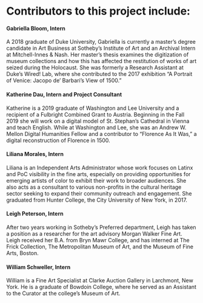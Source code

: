 # Contributors to this project include: 

#### Gabriella Bloom, Intern

A 2018 graduate of Duke University, Gabriella is currently a master’s degree candidate in Art Business at Sotheby’s Institute of Art and an Archival Intern at Mitchell-Innes & Nash. Her master’s thesis examines the digitization of museum collections and how this has affected the restitution of works of art seized during the Holocaust. She was formerly a Research Assistant at Duke’s Wired! Lab, where she contributed to the 2017 exhibition “A Portrait of Venice: Jacopo de’ Barbari’s View of 1500.” 

#### Katherine Dau, Intern and Project Consultant

Katherine is a 2019 graduate of Washington and Lee University and a recipient of a Fulbright Combined Grant to Austria. Beginning in the Fall 2019 she will work on a digital model of St. Stephan’s Cathedral in Vienna and teach English. While at Washington and Lee, she was an Andrew W. Mellon Digital Humanities Fellow and a contributor to “Florence As It Was,” a digital reconstruction of Florence in 1500.

#### Liliana Morales, Intern

Liliana is an Independent Arts Administrator whose work focuses on Latinx and PoC visibility in the fine arts, especially on providing opportunities for emerging artists of color to exhibit their work to broader audiences. She also acts as a consultant to various non-profits in the cultural heritage sector seeking to expand their community outreach and engagement. She graduated from Hunter College, the City University of New York, in 2017. 

#### Leigh Peterson, Intern

After two years working in Sotheby’s Preferred department, Leigh has taken a position as a researcher for the art advisory Morgan Walker Fine Art. Leigh received her B.A. from Bryn Mawr College, and has interned at The Frick Collection, The Metropolitan Museum of Art, and the Museum of Fine Arts, Boston. 

#### William Schweller, Intern

William is a Fine Art Specialist at Clarke Auction Gallery in Larchmont, New York. He is a graduate of Bowdoin College, where he served as an Assistant to the Curator at the college’s Museum of Art.

